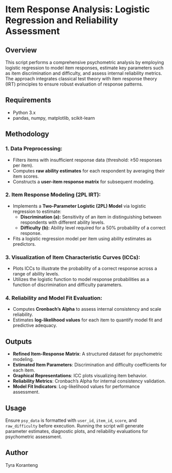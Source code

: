 # Item Response Analysis: Logistic Regression and Reliability Assessment

## Overview
This script performs a comprehensive psychometric analysis by employing logistic regression to model item responses, estimate key parameters such as item discrimination and difficulty, and assess internal reliability metrics. The approach integrates classical test theory with item response theory (IRT) principles to ensure robust evaluation of response patterns.

## Requirements
- Python 3.x
- pandas, numpy, matplotlib, scikit-learn

## Methodology
### 1. Data Preprocessing:
- Filters items with insufficient response data (threshold: ≥50 responses per item).
- Computes **raw ability estimates** for each respondent by averaging their item scores.
- Constructs a **user-item response matrix** for subsequent modeling.

### 2. Item Response Modeling (2PL IRT):
- Implements a **Two-Parameter Logistic (2PL) Model** via logistic regression to estimate:
  - **Discrimination (a):** Sensitivity of an item in distinguishing between respondents with different ability levels.
  - **Difficulty (b):** Ability level required for a 50% probability of a correct response.
- Fits a logistic regression model per item using ability estimates as predictors.

### 3. Visualization of Item Characteristic Curves (ICCs):
- Plots ICCs to illustrate the probability of a correct response across a range of ability levels.
- Utilizes the logistic function to model response probabilities as a function of discrimination and difficulty parameters.

### 4. Reliability and Model Fit Evaluation:
- Computes **Cronbach’s Alpha** to assess internal consistency and scale reliability.
- Estimates **log-likelihood values** for each item to quantify model fit and predictive adequacy.

## Outputs
- **Refined Item-Response Matrix**: A structured dataset for psychometric modeling.
- **Estimated Item Parameters**: Discrimination and difficulty coefficients for each item.
- **Graphical Representations**: ICC plots visualizing item behavior.
- **Reliability Metrics**: Cronbach’s Alpha for internal consistency validation.
- **Model Fit Indicators**: Log-likelihood values for performance assessment.

## Usage
Ensure `psy_data` is formatted with `user_id`, `item_id`, `score`, and `raw_difficulty` before execution. Running the script will generate parameter estimates, diagnostic plots, and reliability evaluations for psychometric assessment.

## Author
Tyra Koranteng

